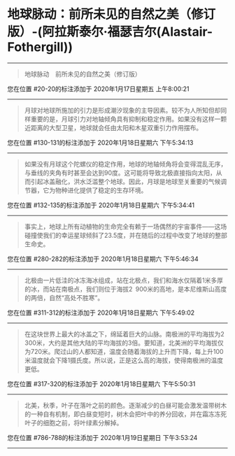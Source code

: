 # 地球脉动：前所未见的自然之美（修订版）-(阿拉斯泰尔·福瑟吉尔(Alastair-Fothergill))

---

> 地球脉动　前所未见的自然之美（修订版）

您在位置 #20-20的标注添加于 2020年1月17日星期五 上午8:00:21

---

> 月球对地球所施加的引力是形成潮汐现象的主导因素。较不为人所知但却同样重要的是，月球引力对地轴倾角具有抑制和稳定作用。如果没有这样一颗近距离的大型卫星，地球就会任由太阳和木星双重引力作用摆布。

您在位置 #130-131的标注添加于 2020年1月18日星期六 下午5:34:13

---

> 如果没有月球这个陀螺仪的稳定作用，地球的地轴倾角将会变得混乱无序，与垂线的夹角有时甚至会达到90度。这可能将导致北极直接指向太阳，从而引起冰盖融化，洪水泛滥整个地球。因此，月球是地球至关重要的气候调节器，它为物种进化提供了稳定的生存环境。

您在位置 #132-135的标注添加于 2020年1月18日星期六 下午5:34:41

---

> 事实上，地球上所有动植物的生命完全有赖于一场偶然的宇宙事件——这场碰撞使我们的幸运星球倾斜了23.5度，并在随后的过程中改变了地球的整部生命史。

您在位置 #280-282的标注添加于 2020年1月18日星期六 下午5:46:34

---

> 北极由一片低洼的冰冻海冰组成，站在北极点，我们和海水仅隔着1米多厚的冰，而站在南极点，我们则位于海拔2 900米的高地，是本尼维斯山高度的两倍，自然“高处不胜寒”。

您在位置 #311-312的标注添加于 2020年1月18日星期六 下午5:49:02

---

> 在这块世界上最大的冰盖之下，绵延着巨大的山脉。南极洲的平均海拔为2 300米，大约是其他大陆的平均海拔的3倍。要知道，北美洲的平均海拔仅为720米。爬过山的人都知道，温度会随着海拔的上升而下降，每上升100米温度就会下降1摄氏度。所以说，正是这么高的海拔，使得南极洲的温度更低。

您在位置 #317-320的标注添加于 2020年1月18日星期六 下午5:50:31

---

> 北美，秋季，叶子在落叶之前的颜色。逐渐减少的白昼可能会激发温带树木的一种自有机制，即白昼变短时，树木会把叶中的养分回收，并在霜冻冻死叶子的细胞之前，将叶绿素分解掉。

您在位置 #786-788的标注添加于 2020年1月19日星期日 下午3:53:24

---

